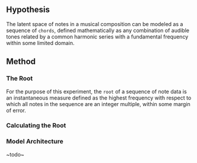 ## Hypothesis
The latent space of notes in a musical composition can be modeled as a sequence of `chords`, defined mathematically as any combination of audible tones related by a common harmonic series with a fundamental frequency within some limited domain.

## Method
### The Root
For the purpose of this experiment, the `root` of a sequence of note data is an instantaneous measure defined as the highest frequency with respect to which all notes in the sequence are an integer multiple, within some margin of error.
### Calculating the Root
### Model Architecture
~todo~
